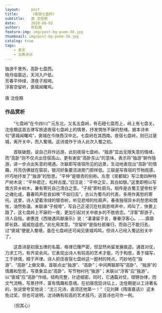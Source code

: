 ```yaml
---
layout:     post
title:      《夜宿七盘岭》
subtitle:   唐 沈佺期
date:       2020-08-03
author:     听松阁
feature-img: img/post-bg-poem-30.jpg
thumbnail: img/post-bg-poem-30.jpg
catalog: true
tags:
    - 美文
    - 古典诗词
---
```



独游千里外，高卧七盘西。<br>
晓月临窗近，天河入户低。<br>
芳春平仲绿，清夜子规啼。<br>
浮客空留听，褒城闻曙鸡。<br>
<br>
唐 沈佺期


### 作品赏析
　　“七盘岭”在今四川广元东北，又名五盘岭，有石磴七盘而上，岭上有七盘关。沈佺期这首五律写旅途夜宿七盘岭上的情景，抒发惆怅不寐的愁绪。据本诗末句“褒城闻曙鸡”，褒城在今陕西汉中北，七盘岭在其西南。夜宿七盘岭，则已过褒城，离开关中，而入蜀境。这诗或作于诗人此次入蜀之初。

　　首联破题，说自己将作远游，此刻夜宿七盘岭。“独游”显出无限失意的情绪，而“高卧”则不仅点出住宿高山，更有谢安“高卧东山”的意味，表示将“独游”聊作隐游，进一步点出失意的境遇。次联即写夜宿所见的远景，生动地表现出“高卧”的情趣，月亮仿佛就在窗前，银河好象要流进房门那样低。三联是写夜宿的节物观感，纤巧地抒发了“独游”的愁思。“平仲”是银杏的别称。左思《吴都赋》写江南四种特产树木说：“平仲君迁，松梓古度。”旧注说：“平仲之实，其白如银。”这里即用以写南方异乡树木，兼有寄托自己清白之意。“子规”即杜鹃鸟，相传是古蜀王望帝杜宇之魂化成，暮春鸣声悲哀如唤“不如归去”，古以为蜀鸟的代表，多用作离愁的寄托。这里，诗人望着浓绿的银杏树，听见悲啼的杜鹃声，春夜独宿异乡的愁思和惆怅，油然弥漫。末联承“子规啼”，写自己正浸沉在杜鹃悲啼声中，鸡叫了，快要上路了，这七盘岭上不寐的一夜，更加引起对关中故乡的不胜依恋。“浮客”即游子，诗人自指。谢惠连《西陵遇风献康乐》说：“凄凄留子言，眷眷浮客心。……靡靡即长路，戚戚抱遥悲。”此化用其意。“空留听”是指杜鹃催归，而自己不能归去。过“褒城”便是入蜀境，虽在七盘岭还可闻见褒城鸡鸣，但诗人已经入蜀远别关中了。

　　这首诗是初唐五律的名篇，格律已臻严密，但显然尚留发展痕迹。通首对仗，力求工巧，有齐梁余风。它表现出诗人有较高的艺术才能，巧于构思，善于描写，工于骈偶，精于声律。诗人抓住夜宿七盘岭这一题材的特点，巧妙地在“独游”、“高卧”上做文章。首联点出“独游”、“高卧”；中间两联即写“高卧”、“独游”的情趣和愁思，写景象显出“高卧”，写节物衬托“独游”；末联以“浮客”应“独游”，以“褒城”应“高卧”作结。结构完整，针迹细密。同时，它通篇对仗，铿锵协律，而文气流畅，写景抒怀，富有情趣和意境。在初唐宫廷诗坛上，沈佺期是以工诗著名的，张说曾夸奖他说：“沈三兄诗，直须还他第一！”（见刘餗《隋唐嘉话》）这未免过奖，但也可说明，沈诗确有较高的艺术技巧。这首诗也可作一例。

　　（倪其心）
